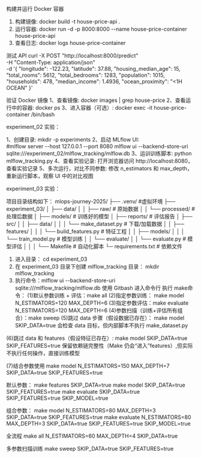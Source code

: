 构建并运行 Docker 容器
1. 构建镜像: docker build -t house-price-api .
2. 运行容器: docker run -d -p 8000:8000 --name house-price-container house-price-api
3. 查看日志: docker logs house-price-container

测试 API
curl -X POST "http://localhost:8000/predict" \
     -H "Content-Type: application/json" \
     -d '{
           "longitude": -122.23,
           "latitude": 37.88,
           "housing_median_age": 15,
           "total_rooms": 5612,
           "total_bedrooms": 1283,
           "population": 1015,
           "households": 478,
           "median_income": 1.4936,
           "ocean_proximity": "<1H OCEAN"
         }'

验证 Docker 镜像
1、查看镜像:  docker images | grep house-price
2、查看运行中的容器: docker ps
3、进入容器（可选）: docker exec -it house-price-container /bin/bash


experiment_02 实验：

1、创建目录: mkdir -p experiments
2、启动 MLflow UI:  
   #mlflow server --host 127.0.0.1 --port 8080 
   mlflow ui --backend-store-uri sqlite:///experiment_02/mlflow_tracking/mlflow.db
3、运训训练脚本: python mlflow_tracking.py
4、查看实验记录: 打开浏览器访问 http://localhost:8080，查看实验记录
5、多次运行，对比不同参数: 修改 n_estimators 和 max_depth，重新运行脚本，观察 UI 中的对比视图

experiment_03 实验：

项目目录结构如下：
mlops-journey-2025/
├── .venv/                    #虚拟环境
├── experiment_03/
│	├── data/
│	│   ├── raw/              # 原始数据
│	│   └── processed/        # 处理后数据
│	├── models/                # 训练好的模型
│	├── reports/               # 评估报告
│	├── src/
│	│   ├── data/
│	│   │   └── make_dataset.py     # 下载/加载数据
│	│   ├── features/
│	│   │   └── build_features.py   # 特征工程
│	│   ├── models/
│	│   │   └── train_model.py      # 模型训练
│	│   └── evaluate/
│	│       └── evaluate.py          # 模型评估
│	│ 
│	└── Makefile                      # 自动化脚本
└─ requirements.txt                    # 依赖文件

1. 进入目录： cd experiment_03
2. 在 experiment_03 目录下创建 mlflow_tracking 目录： mkdir mlflow_tracking
3. 执行命令：mlflow ui --backend-store-uri sqlite:///mlflow_tracking/mlflow.db
使用 Gitbash 进入命令行 执行 make命令：
(1)默认参数训练 + 评估：make all
(2)指定参数训练： make model N_ESTIMATORS=120 MAX_DEPTH=6
(3)指定参数评估：make evaluate N_ESTIMATORS=120 MAX_DEPTH=6
(4)参数扫描（训练+评估所有组合）：make sweep
(5)跳过 data 步骤（假设数据已存在）：
	make model SKIP_DATA=true
   会检查 data 目标，但内部脚本不执行 make_dataset.py

(6)跳过 data 和 features（假设特征已存在）:
	make model SKIP_DATA=true SKIP_FEATURES=true
   保留依赖链完整性（Make 仍会“进入”features）,但实际不执行任何操作，直接训练模型

(7)结合参数使用 make model N_ESTIMATORS=150 MAX_DEPTH=7 SKIP_DATA=true SKIP_FEATURES=true

默认参数：
make features SKIP_DATA=true
make model SKIP_DATA=true SKIP_FEATURES=true
make evaluate SKIP_DATA=true SKIP_FEATURES=true SKIP_MODEL=true

组合参数：
make model N_ESTIMATORS=80 MAX_DEPTH=3 SKIP_DATA=true SKIP_FEATURES=true
make evaluate N_ESTIMATORS=80 MAX_DEPTH=3 SKIP_DATA=true SKIP_FEATURES=true SKIP_MODEL=true

全流程
make all N_ESTIMATORS=60 MAX_DEPTH=4 SKIP_DATA=true

多参数扫描训练
make sweep SKIP_DATA=true SKIP_FEATURES=true
